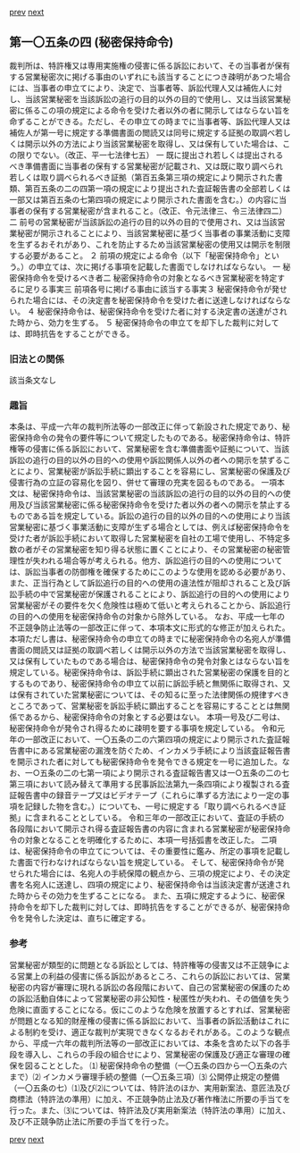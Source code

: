 [prev](/specific\markdowns\特許法\150_Mp-Ch_4-Se_2-At_105_3.md)
[next](/specific\markdowns\特許法\152_Mp-Ch_4-Se_2-At_105_5.md)
## 第一〇五条の四 (秘密保持命令)
裁判所は、特許権又は専用実施権の侵害に係る訴訟において、その当事者が保有する営業秘密次に掲げる事由のいずれにも該当することにつき疎明があつた場合には、当事者の申立てにより、決定で、当事者等、訴訟代理人又は補佐人に対し、当該営業秘密を当該訴訟の追行の目的以外の目的で使用し、又は当該営業秘密に係るこの項の規定による命令を受けた者以外の者に開示してはならない旨を命ずることができる。ただし、その申立ての時までに当事者等、訴訟代理人又は補佐人が第一号に規定する準備書面の閲読又は同号に規定する証拠の取調べ若しくは開示以外の方法により当該営業秘密を取得し、又は保有していた場合は、この限りでない。（改正、平一七法律七五）
一 既に提出され若しくは提出されるべき準備書面に当事者の保有する営業秘密が記載され、又は既に取り調べられ若しくは取り調べられるべき証拠（第百五条第三項の規定により開示された書類、第百五条の二の四第一項の規定により提出された査証報告書の全部若しくは一部又は第百五条の七第四項の規定により開示された書面を含む。）の内容に当事者の保有する営業秘密が含まれること。（改正、令元法律三、令三法律四二）
二 前号の営業秘密が当該訴訟の追行の目的以外の目的で使用され、又は当該営業秘密が開示されることにより、当該営業秘密に基づく当事者の事業活動に支障を生ずるおそれがあり、これを防止するため当該営業秘密の使用又は開示を制限する必要があること。
２ 前項の規定による命令（以下「秘密保持命令」という。）の申立ては、次に掲げる事項を記載した書面でしなければならない。
一 秘密保持命令を受けるべき者二 秘密保持命令の対象となるべき営業秘密を特定するに足りる事実三 前項各号に掲げる事由に該当する事実３ 秘密保持命令が発せられた場合には、その決定書を秘密保持命令を受けた者に送達しなければならない。
４ 秘密保持命令は、秘密保持命令を受けた者に対する決定書の送達がされた時から、効力を生ずる。
５ 秘密保持命令の申立てを却下した裁判に対しては、即時抗告をすることができる。

### 旧法との関係
該当条文なし

### 趣旨
本条は、平成一六年の裁判所法等の一部改正に伴って新設された規定であり、秘密保持命令の発令の要件等について規定したものである。秘密保持命令は、特許権等の侵害に係る訴訟において、営業秘密を含む準備書面や証拠について、当該訴訟の追行の目的以外の目的への使用や訴訟関係人以外の者への開示を禁ずることにより、営業秘密が訴訟手続に顕出することを容易にし、営業秘密の保護及び侵害行為の立証の容易化を図り、併せて審理の充実を図るものである。
一項本文は、秘密保持命令は、当該営業秘密の当該訴訟の追行の目的以外の目的への使用及び当該営業秘密に係る秘密保持命令を受けた者以外の者への開示を禁止するものである旨を規定している。訴訟の追行の目的以外の目的への使用により当該営業秘密に基づく事業活動に支障が生ずる場合としては、例えば秘密保持命令を受けた者が訴訟手続において取得した営業秘密を自社の工場で使用し、不特定多数の者がその営業秘密を知り得る状態に置くことにより、その営業秘密の秘密管理性が失われる場合等が考えられる。他方、訴訟追行の目的への使用については、訴訟当事者の防御権を確保するためにこのような使用を認める必要があり、また、正当行為として訴訟追行の目的への使用の違法性が阻却されること及び訴訟手続の中で営業秘密が保護されることにより、訴訟追行の目的への使用により営業秘密がその要件を欠く危険性は極めて低いと考えられることから、訴訟追行の目的への使用を秘密保持命令の対象から除外している。
なお、平成一七年の不正競争防止法等の一部改正に伴って、本項本文に形式的な修正が加えられた。
本項ただし書は、秘密保持命令の申立ての時までに秘密保持命令の名宛人が準備書面の閲読又は証拠の取調べ若しくは開示以外の方法で当該営業秘密を取得し、又は保有していたものである場合は、秘密保持命令の発令対象とはならない旨を規定している。秘密保持命令は、訴訟手続に顕出された営業秘密の保護を目的とするものであり、秘密保持命令の申立て以前に訴訟手続と無関係に取得され、又は保有されていた営業秘密については、その知るに至った法律関係の規律すべきところであって、営業秘密を訴訟手続に顕出することを容易にすることとは無関係であるから、秘密保持命令の対象とする必要はない。
本項一号及び二号は、秘密保持命令が発令され得るために疎明を要する事項を規定している。
令和元年の一部改正において、一〇五条の二の六第四項の規定により開示された査証報告書中にある営業秘密の漏洩を防ぐため、インカメラ手続により当該査証報告書を開示された者に対しても秘密保持命令を発令できる規定を一号に追加した。なお、一○五条の二の七第一項により開示される査証報告書又は一○五条の二の七第三項において読み替えて準用する民事訴訟法第九一条四項により複製される査証報告書中の録音テープ又はビデオテープ（これらに準ずる方法により一定の事項を記録した物を含む。）についても、一号に規定する「取り調べられるべき証拠」に含まれることとしている。
令和三年の一部改正において、査証の手続の各段階において開示され得る査証報告書の内容に含まれる営業秘密が秘密保持命令の対象となることを明確化するために、本項一号括弧書を改正した。
二項は、秘密保持命令の申立てについては、その重要性に鑑み、所定の事項を記載した書面で行わなければならない旨を規定している。
そして、秘密保持命令が発せられた場合には、名宛人の手続保障の観点から、三項の規定により、その決定書を名宛人に送達し、四項の規定により、秘密保持命令は当該決定書が送達された時からその効力を生ずることになる。
また、五項に規定するように、秘密保持命令を却下した裁判に対しては、即時抗告をすることができるが、秘密保持命令を発令した決定は、直ちに確定する。

### 参考
営業秘密が類型的に問題となる訴訟としては、特許権等の侵害又は不正競争による営業上の利益の侵害に係る訴訟があるところ、これらの訴訟においては、営業秘密の内容が審理に現れる訴訟の各段階において、自己の営業秘密の保護のための訴訟活動自体によって営業秘密の非公知性・秘匿性が失われ、その価値を失う危険に直面することになる。仮にこのような危険を放置するとすれば、営業秘密が問題となる知的財産権の侵害に係る訴訟において、当事者の訴訟活動はこれによる制約を受け、適正な裁判が実現できなくなるおそれがある。このような観点から、平成一六年の裁判所法等の一部改正においては、本条を含めた以下の各手段を導入し、これらの手段の組合せにより、営業秘密の保護及び適正な審理の確保を図ることとした。
⑴ 秘密保持命令の整備（一〇五条の四から一〇五条の六まで）⑵ インカメラ審理手続の整備（一〇五条三項）⑶ 公開停止規定の整備（一〇五条の七）⑴及び⑵については、特許法のほか、実用新案法、意匠法及び商標法（特許法の準用）に加え、不正競争防止法及び著作権法に所要の手当てを行った。また、⑶については、特許法及び実用新案法（特許法の準用）に加え、及び不正競争防止法に所要の手当てを行った。

[prev](/specific\markdowns\特許法\150_Mp-Ch_4-Se_2-At_105_3.md)
[next](/specific\markdowns\特許法\152_Mp-Ch_4-Se_2-At_105_5.md)